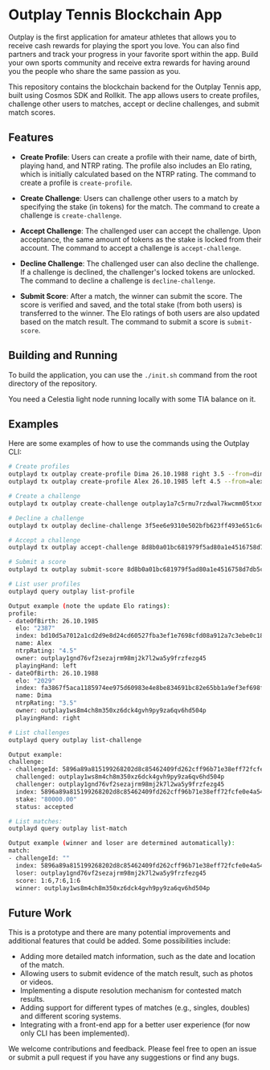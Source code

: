 # Outplay Tennis Blockchain App

Outplay is the first application for amateur athletes that allows you to receive cash rewards for playing the sport you love. You can also find partners and track your progress in your favorite sport within the app. Build your own sports community and receive extra rewards for having around you the people who share the same passion as you.

This repository contains the blockchain backend for the Outplay Tennis app, built using Cosmos SDK and Rollkit. The app allows users to create profiles, challenge other users to matches, accept or decline challenges, and submit match scores.

## Features

- **Create Profile**: Users can create a profile with their name, date of birth, playing hand, and NTRP rating. The profile also includes an Elo rating, which is initially calculated based on the NTRP rating. The command to create a profile is `create-profile`.

- **Create Challenge**: Users can challenge other users to a match by specifying the stake (in tokens) for the match. The command to create a challenge is `create-challenge`.

- **Accept Challenge**: The challenged user can accept the challenge. Upon acceptance, the same amount of tokens as the stake is locked from their account. The command to accept a challenge is `accept-challenge`.

- **Decline Challenge**: The challenged user can also decline the challenge. If a challenge is declined, the challenger's locked tokens are unlocked. The command to decline a challenge is `decline-challenge`.

- **Submit Score**: After a match, the winner can submit the score. The score is verified and saved, and the total stake (from both users) is transferred to the winner. The Elo ratings of both users are also updated based on the match result. The command to submit a score is `submit-score`.

## Building and Running

To build the application, you can use the `./init.sh` command from the root directory of the repository.

You need a Celestia light node running locally with some TIA balance on it.

## Examples

Here are some examples of how to use the commands using the Outplay CLI:

```bash
# Create profiles
outplayd tx outplay create-profile Dima 26.10.1988 right 3.5 --from=dima --keyring-backend test
outplayd tx outplay create-profile Alex 26.10.1985 left 4.5 --from=alex --keyring-backend test

# Create a challenge
outplayd tx outplay create-challenge outplay1a7c5rmu7rzdwal7kwcmm05txxm0fq30d8rz8ju 80000 --from=alex --keyring-backend test

# Decline a challenge
outplayd tx outplay decline-challenge 3f5ee6e9310e502bfb623ff493e651c6ca9ac691c36740f0552b2cdbd5ff9791 --from=dima --keyring-backend test

# Accept a challenge
outplayd tx outplay accept-challenge 8d8b0a01bc681979f5ad80a1e4516758d7db5cf93e61b6f3bc15d5e4b30bae9f --from=dima --keyring-backend test

# Submit a score
outplayd tx outplay submit-score 8d8b0a01bc681979f5ad80a1e4516758d7db5cf93e61b6f3bc15d5e4b30bae9f "1:6,7:6,1:6" --from=dima --keyring-backend test

# List user profiles
outplayd query outplay list-profile 

Output example (note the update Elo ratings):
profile:
- dateOfBirth: 26.10.1985
  elo: "2387"
  index: bd10d5a7012a1cd2d9e8d24cd60527fba3ef1e7698cfd08a912a7c3ebe0c18c3
  name: Alex
  ntrpRating: "4.5"
  owner: outplay1gnd76vf2sezajrm98mj2k7l2wa5y9frzfezg45
  playingHand: left
- dateOfBirth: 26.10.1988
  elo: "2029"
  index: fa3867f5aca1185974ee975d60983e4e8be834691bc82e65bb1a9ef3ef698f9a
  name: Dima
  ntrpRating: "3.5"
  owner: outplay1ws8m4ch8m350xz6dck4gvh9py9za6qv6hd504p
  playingHand: right

# List challenges
outplayd query outplay list-challenge

Output example:
challenge:
- challengeId: 5896a89a815199268202d8c85462409fd262cff96b71e38eff72fcfe0e4a5449
  challenged: outplay1ws8m4ch8m350xz6dck4gvh9py9za6qv6hd504p
  challenger: outplay1gnd76vf2sezajrm98mj2k7l2wa5y9frzfezg45
  index: 5896a89a815199268202d8c85462409fd262cff96b71e38eff72fcfe0e4a5449
  stake: "80000.00"
  status: accepted

# List matches:
outplayd query outplay list-match

Output example (winner and loser are determined automatically):
match:
- challengeId: ""
  index: 5896a89a815199268202d8c85462409fd262cff96b71e38eff72fcfe0e4a5449
  loser: outplay1gnd76vf2sezajrm98mj2k7l2wa5y9frzfezg45
  score: 1:6,7:6,1:6
  winner: outplay1ws8m4ch8m350xz6dck4gvh9py9za6qv6hd504p
```

## Future Work
This is a prototype and there are many potential improvements and additional features that could be added. Some possibilities include:

- Adding more detailed match information, such as the date and location of the match.
- Allowing users to submit evidence of the match result, such as photos or videos.
- Implementing a dispute resolution mechanism for contested match results.
- Adding support for different types of matches (e.g., singles, doubles) and different scoring systems.
- Integrating with a front-end app for a better user experience (for now only CLI has been implemented).

We welcome contributions and feedback. Please feel free to open an issue or submit a pull request if you have any suggestions or find any bugs.
